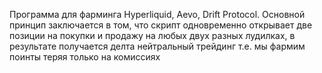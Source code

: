 Программа для фарминга Hyperliquid, Aevo, Drift Protocol. 
Основной принцип заключается в том, что скрипт одновременно открывает две позиции на покупки и продажу на любых двух разных лудилках, в результате получается делта нейтральный трейдинг т.е. мы фармим поинты теряя только на комиссиях